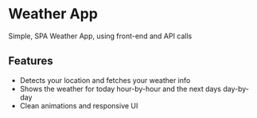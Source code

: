# Weather App

Simple, SPA Weather App, using front-end and API calls

## Features
- Detects your location and fetches your weather info
- Shows the weather for today hour-by-hour and the next days day-by-day
- Clean animations and responsive UI
